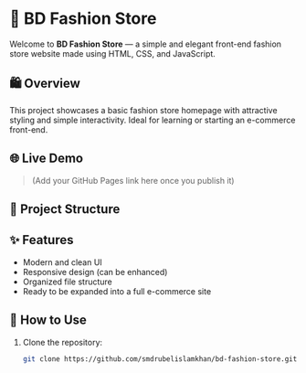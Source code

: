 # 👗 BD Fashion Store

Welcome to **BD Fashion Store** — a simple and elegant front-end fashion store website made using HTML, CSS, and JavaScript.

## 🛍️ Overview

This project showcases a basic fashion store homepage with attractive styling and simple interactivity. Ideal for learning or starting an e-commerce front-end.

## 🌐 Live Demo

> (Add your GitHub Pages link here once you publish it)

## 📁 Project Structure


## ✨ Features

- Modern and clean UI
- Responsive design (can be enhanced)
- Organized file structure
- Ready to be expanded into a full e-commerce site

## 🚀 How to Use

1. Clone the repository:
   ```bash
   git clone https://github.com/smdrubelislamkhan/bd-fashion-store.git
